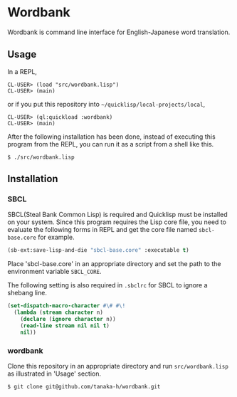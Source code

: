 # Wordbank

Wordbank is command line interface for English-Japanese word translation.

## Usage

In a REPL,
``` console
CL-USER> (load "src/wordbank.lisp")
CL-USER> (main)
```

or if you put this repository into `~/quicklisp/local-projects/local`,

```console
CL-USER> (ql:quickload :wordbank)
CL-USER> (main)
```

After the following installation has been done, instead of executing this program from the REPL, you can run it as a script from a shell like this.

```console
$ ./src/wordbank.lisp
```

## Installation

### SBCL

SBCL(Steal Bank Common Lisp) is required and Quicklisp must be installed on your system. Since this program requires the Lisp core file, you need to evaluate the following forms in REPL and get the core file named `sbcl-base.core` for example.

```cl
(sb-ext:save-lisp-and-die "sbcl-base.core" :executable t)
```

Place 'sbcl-base.core' in an appropriate directory and set the path to the environment variable `SBCL_CORE`.

The following setting is also required in `.sbclrc` for SBCL to ignore a shebang line.

```cl
(set-dispatch-macro-character #\# #\!
  (lambda (stream character n)
    (declare (ignore character n))
    (read-line stream nil nil t)
    nil))
```

### wordbank

Clone this repository in an appropriate directory and run `src/wordbank.lisp` as illustrated in 'Usage' section.

```console
$ git clone git@github.com/tanaka-h/wordbank.git
```
